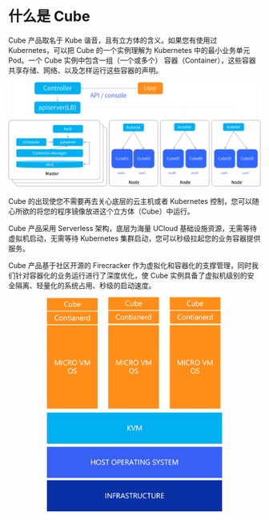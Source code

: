 # 什么是 Cube

Cube 产品取名于 Kube 谐音，且有立方体的含义。如果您有使用过 Kubernetes，可以把 Cube 的一个实例理解为 Kubernetes 中的最小业务单元 Pod。一个 Cube 实例中包含一组（一个或多个） 容器（Container），这些容器共享存储、网络、以及怎样运行这些容器的声明。

<div align=center><img src="../images/cube_architecture.png" width="800"></div>

Cube 的出现使您不需要再去关心底层的云主机或者 Kubernetes 控制，您可以随心所欲的将您的程序镜像放进这个立方体（Cube）中运行。

Cube 产品采用 Serverless 架构，底层为海量 UCloud 基础设施资源，无需等待虚拟机启动，无需等待 Kubernetes 集群启动，您可以秒级拉起您的业务容器提供服务。

Cube 产品基于社区开源的 Firecracker 作为虚拟化和容器化的支撑管理，同时我们针对容器化的业务运行进行了深度优化，使 Cube 实例具备了虚拟机级别的安全隔离、轻量化的系统占用、秒级的启动速度。

<div align=center><img src="../images/cube_microvm.png" width="350"></div>

<!--缺图-->
